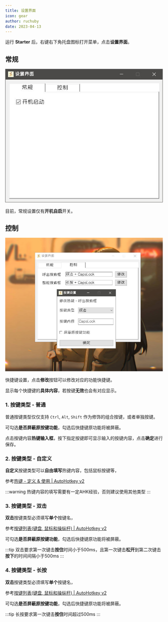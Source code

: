```yaml
---
title: 设置界面
icon: gear
author: ruchuby
date: 2023-04-13
---
```


运行 **Starter** 后，右键右下角托盘图标打开菜单，点击**设置界面**。

## 常规

![设置界面](../../images/setting-1.jpg)

目前，常规设置仅有**开机自启**开关。

## 控制

![设置界面](../../images/setting-2.jpg)

快捷键设置，点击**修改**按钮可以修改对应的功能快捷键。

显示每个快捷键的**具体内容**，若按键**无效**也会有对应显示。

### 1. 按键类型 - 普通

普通按键类型仅仅支持 `Ctrl`, `Alt`, `Shift` 作为修饰的组合按键，或者单独按键。

可勾选**是否屏蔽原按键功能**，勾选后快捷键原功能将被屏蔽。

点击按键内容**热键输入框**，按下指定按键即可显示输入的按键内容，点击**确定**进行保存。

### 2. 按键类型 - 自定义

**自定义**按键类型可以**自由填写**热键内容，包括鼠标按键等，

参考[热键 - 定义 & 使用 | AutoHotkey v2](https://orz707.gitee.io/v2/docs/Hotkeys.htm#toc)

:::warning
热键内容的填写需要有一定AHK经验，否则建议使用其他类型
:::

### 3. 按键类型 - 双击

**双击**按键类型必须填写**单个**按键名，

参考[按键列表(键盘, 鼠标和操纵杆) | AutoHotkey v2](https://orz707.gitee.io/v2/docs/KeyList.htm)

可勾选**是否屏蔽原按键功能**，勾选后快捷键原功能将被屏蔽。

:::tip
双击要求第一次键击**按住**时间小于500ms，且第一次键击**松开**到第二次键击**按下**的时间间隔小于500ms
:::

### 4. 按键类型 - 长按

**双击**按键类型必须填写**单个**按键名，

参考[按键列表(键盘, 鼠标和操纵杆) | AutoHotkey v2](https://orz707.gitee.io/v2/docs/KeyList.htm)

可勾选**是否屏蔽原按键功能**，勾选后快捷键原功能将被屏蔽。

:::tip
长按要求第一次键击**按住**时间超过500ms
:::

